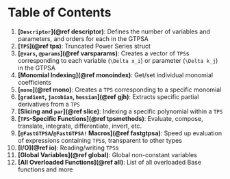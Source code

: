 # Table of Contents
1. **[`Descriptor`](@ref descriptor)**: Defines the number of variables and parameters, and orders for each in the GTPSA
2. **[`TPS`](@ref tps)**: Truncated Power Series struct
3. **[`@vars`, `@params`](@ref varsparams)**: Creates a vector of `TPS`s corresponding to each variable (``\Delta x_i``) or parameter (``\Delta k_j``) in the GTPSA
4. **[Monomial Indexing](@ref monoindex)**: Get/set individual monomial coefficients
5. **[`mono`](@ref mono)**: Creates a `TPS` corresponding to a specific monomial
6. **[`gradient`, `jacobian`, `hessian`](@ref gjh)**: Extracts specific partial derivatives from a `TPS`
7. **[Slicing and `par`](@ref slice)**: Indexing a specific polynomial within a `TPS`
8. **[`TPS`-Specific Functions](@ref tpsmethods)**: Evaluate, compose, translate, integrate, differentiate, invert, etc.
9. **[`@FastGTPSA`/`@FastGTPSA!` Macros](@ref fastgtpsa)**: Speed up evaluation of expressions containing `TPS`s, transparent to other types
10. **[I/O](@ref io)**: Reading/writing `TPS`s
11. **[Global Variables](@ref global)**: Global non-constant variables
12. **[All Overloaded Functions](@ref all)**: List of all overloaded Base functions and more 